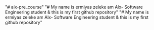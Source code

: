 "# alx-pre_course" 
"# My name is ermiyas zeleke am Alx- Software Engineering student & this is my first github repository" 
"# My name is ermiyas zeleke am Alx- Software Engineering student & this is my first github repository" 
